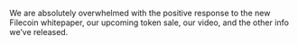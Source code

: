 We are absolutely overwhelmed with the positive response to the new Filecoin
whitepaper, our upcoming token sale, our video, and the other info we’ve
released.


